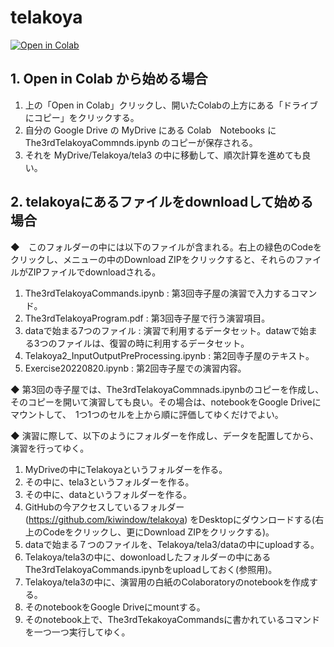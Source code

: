 # telakoya

[![Open in Colab](https://colab.research.google.com/assets/colab-badge.svg)](https://colab.research.google.com/github/kiwindow/telakoya/blob/main/The3rdTelakoyaCommnds.ipynb)

## 1. Open in Colab から始める場合
1) 上の「Open in Colab」クリックし、開いたColabの上方にある「ドライブにコピー」をクリックする。
2) 自分の Google Drive の MyDrive にある Colab　Notebooks に The3rdTelakoyaCommnds.ipynb のコピーが保存される。
3) それを MyDrive/Telakoya/tela3 の中に移動して、順次計算を進めても良い。

## 2. telakoyaにあるファイルをdownloadして始める場合
◆　このフォルダーの中には以下のファイルが含まれる。右上の緑色のCodeをクリックし、メニューの中のDownload ZIPをクリックすると、それらのファイルがZIPファイルでdownloadされる。
1. The3rdTelakoyaCommands.ipynb : 第3回寺子屋の演習で入力するコマンド。
2. The3rdTelakoyaProgram.pdf : 第3回寺子屋で行う演習項目。
3. dataで始まる7つのファイル : 演習で利用するデータセット。datawで始まる3つのファイルは、復習の時に利用するデータセット。
4. Telakoya2_InputOutputPreProcessing.ipynb : 第2回寺子屋のテキスト。
5. Exercise20220820.ipynb : 第2回寺子屋での演習内容。

◆ 第3回の寺子屋では、The3rdTelakoyaCommnads.ipynbのコピーを作成し、そのコピーを開いて演習しても良い。その場合は、notebookをGoogle Driveにマウントして、　1つ1つのセルを上から順に評価してゆくだけでよい。

◆ 演習に際して、以下のようにフォルダーを作成し、データを配置してから、演習を行ってゆく。
1. MyDriveの中にTelakoyaというフォルダーを作る。
2. その中に、tela3というフォルダーを作る。
3. その中に、dataというフォルダーを作る。
4. GitHubの今アクセスしているフォルダー (https://github.com/kiwindow/telakoya) をDesktopにダウンロードする(右上のCodeをクリックし、更にDownload ZIPをクリックする)。
5. dataで始まる７つのファイルを、Telakoya/tela3/dataの中にuploadする。
6. Telakoya/tela3の中に、dowonloadしたフォルダーの中にあるThe3rdTelakoyaCommands.ipynbをuploadしておく(参照用)。
7. Telakoya/tela3の中に、演習用の白紙のColaboratoryのnotebookを作成する。
8. そのnotebookをGoogle Driveにmountする。
8. そのnotebook上で、The3rdTekakoyaCommandsに書かれているコマンドを一つ一つ実行してゆく。
